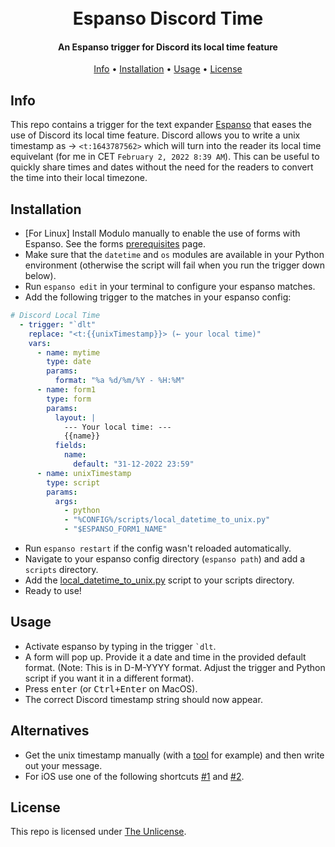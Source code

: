 <h1 align="center">
  <br>
  Espanso Discord Time
  <br>
</h1>
<h4 align="center">
  An Espanso trigger for Discord its local time feature
</h4>
<p align="center">
  <a href="#info">Info</a> •
  <a href="#installation">Installation</a> •
  <a href="#usage">Usage</a> •
  <a href="#license">License</a>
</p>

## Info
This repo contains a trigger for the text expander [Espanso](https://espanso.org/) that eases the use of Discord its local time feature. Discord allows you to write a unix timestamp as → `<t:1643787562>` which will turn into the reader its local time equivelant (for me in CET `February 2, 2022 8:39 AM`). This can be useful to quickly share times and dates without the need for the readers to convert the time into their local timezone.

## Installation
* [For Linux] Install Modulo manually to enable the use of forms with Espanso. See the forms [prerequisites](https://espanso.org/docs/forms/#prerequisites) page.
* Make sure that the `datetime` and `os` modules are available in your Python environment (otherwise the script will fail when you run the trigger down below).
* Run `espanso edit` in your terminal to configure your espanso matches.
* Add the following trigger to the matches in your espanso config:
``` yaml
# Discord Local Time
  - trigger: "`dlt"
    replace: "<t:{{unixTimestamp}}> (← your local time)"
    vars:
      - name: mytime
        type: date
        params:
          format: "%a %d/%m/%Y - %H:%M"
      - name: form1
        type: form
        params:
          layout: |
            --- Your local time: ---
            {{name}}
          fields:
            name:
              default: "31-12-2022 23:59"
      - name: unixTimestamp
        type: script
        params:
          args:
            - python
            - "%CONFIG%/scripts/local_datetime_to_unix.py"
            - "$ESPANSO_FORM1_NAME"
```
* Run `espanso restart` if the config wasn't reloaded automatically.
* Navigate to your espanso config directory (`espanso path`) and add a `scripts` directory.
* Add the [local_datetime_to_unix.py](local_datetime_to_unix.py) script to your scripts directory.
* Ready to use!

## Usage
* Activate espanso by typing in the trigger `` `dlt ``.
* A form will pop up. Provide it a date and time in the provided default format.
(Note: This is in D-M-YYYY format. Adjust the trigger and Python script if you want it in a different format).
* Press <kbd>enter</kbd> (or <kbd>Ctrl+Enter</kbd> on MacOS).
* The correct Discord timestamp string should now appear.

## Alternatives
* Get the unix timestamp manually (with a [tool](https://www.unixtimestamp.com/) for example) and then write out your message.
* For iOS use one of the following shortcuts [#1](https://routinehub.co/shortcut/10154/) and [#2](https://www.peerreviewed.io/blog/2021/8/18/a-shortcut-for-generating-local-timestamps-in-discord).

## License
This repo is licensed under [The Unlicense](LICENSE).
